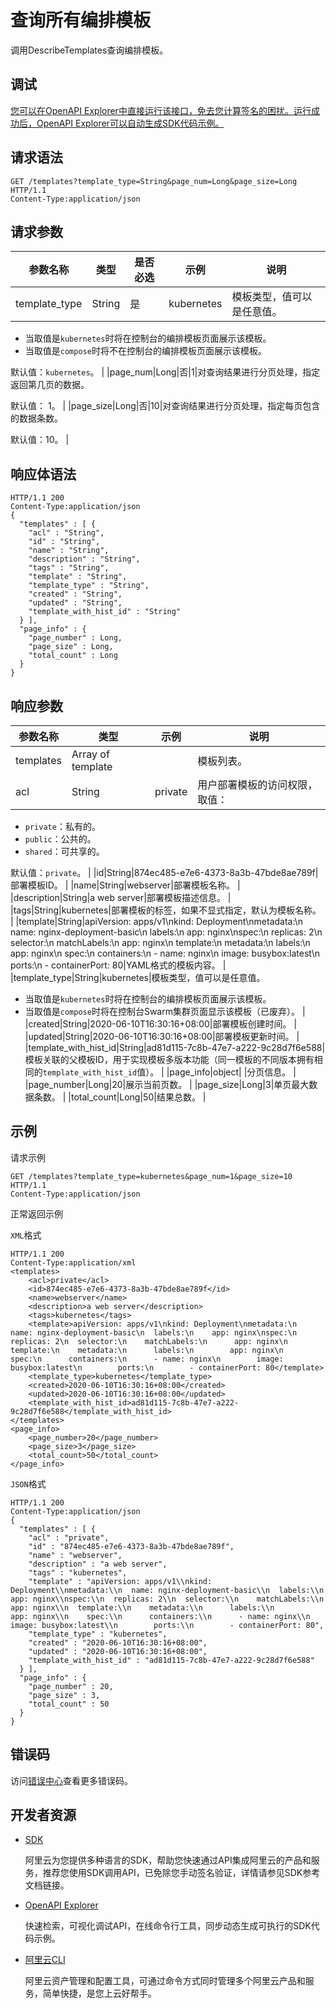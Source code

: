 # 查询所有编排模板

调用DescribeTemplates查询编排模板。

## 调试

[您可以在OpenAPI Explorer中直接运行该接口，免去您计算签名的困扰。运行成功后，OpenAPI Explorer可以自动生成SDK代码示例。](https://api.aliyun.com/#product=CS&api=DescribeTemplates&type=ROA&version=2015-12-15)

## 请求语法

```
GET /templates?template_type=String&page_num=Long&page_size=Long HTTP/1.1 
Content-Type:application/json
```

## 请求参数

|参数名称|类型|是否必选|示例|说明|
|----|--|----|--|--|
|template\_type|String|是|kubernetes|模板类型，值可以是任意值。

 -   当取值是`kubernetes`时将在控制台的编排模板页面展示该模板。
-   当取值是`compose`时将不在控制台的编排模板页面展示该模板。

 默认值：`kubernetes`。 |
|page\_num|Long|否|1|对查询结果进行分页处理，指定返回第几页的数据。

 默认值： 1。 |
|page\_size|Long|否|10|对查询结果进行分页处理，指定每页包含的数据条数。

 默认值：10。 |

## 响应体语法

```
HTTP/1.1 200
Content-Type:application/json
{
  "templates" : [ {
    "acl" : "String",
    "id" : "String",
    "name" : "String",
    "description" : "String",
    "tags" : "String",
    "template" : "String",
    "template_type" : "String",
    "created" : "String",
    "updated" : "String",
    "template_with_hist_id" : "String"
  } ],
  "page_info" : {
    "page_number" : Long,
    "page_size" : Long,
    "total_count" : Long
  }
}
```

## 响应参数

|参数名称|类型|示例|说明|
|----|--|--|--|
|templates|Array of template| |模板列表。 |
|acl|String|private|用户部署模板的访问权限，取值：

 -   `private`：私有的。
-   `public`：公共的。
-   `shared`：可共享的。

 默认值：`private`。 |
|id|String|874ec485-e7e6-4373-8a3b-47bde8ae789f|部署模板ID。 |
|name|String|webserver|部署模板名称。 |
|description|String|a web server|部署模板描述信息。 |
|tags|String|kubernetes|部署模板的标签，如果不显式指定，默认为模板名称。 |
|template|String|apiVersion: apps/v1\\nkind: Deployment\\nmetadata:\\n name: nginx-deployment-basic\\n labels:\\n app: nginx\\nspec:\\n replicas: 2\\n selector:\\n matchLabels:\\n app: nginx\\n template:\\n metadata:\\n labels:\\n app: nginx\\n spec:\\n containers:\\n - name: nginx\\n image: busybox:latest\\n ports:\\n - containerPort: 80|YAML格式的模板内容。 |
|template\_type|String|kubernetes|模板类型，值可以是任意值。

 -   当取值是`kubernetes`时将在控制台的编排模板页面展示该模板。
-   当取值是`compose`时将在控制台Swarm集群页面显示该模板（已废弃）。 |
|created|String|2020-06-10T16:30:16+08:00|部署模板创建时间。 |
|updated|String|2020-06-10T16:30:16+08:00|部署模板更新时间。 |
|template\_with\_hist\_id|String|ad81d115-7c8b-47e7-a222-9c28d7f6e588|模板关联的父模板ID，用于实现模板多版本功能（同一模板的不同版本拥有相同的`template_with_hist_id`值）。 |
|page\_info|object| |分页信息。 |
|page\_number|Long|20|展示当前页数。 |
|page\_size|Long|3|单页最大数据条数。 |
|total\_count|Long|50|结果总数。 |

## 示例

请求示例

```
GET /templates?template_type=kubernetes&page_num=1&page_size=10 HTTP/1.1 
Content-Type:application/json
```

正常返回示例

`XML`格式

```
HTTP/1.1 200
Content-Type:application/xml
<templates>
    <acl>private</acl>
    <id>874ec485-e7e6-4373-8a3b-47bde8ae789f</id>
    <name>webserver</name>
    <description>a web server</description>
    <tags>kubernetes</tags>
    <template>apiVersion: apps/v1\nkind: Deployment\nmetadata:\n  name: nginx-deployment-basic\n  labels:\n    app: nginx\nspec:\n  replicas: 2\n  selector:\n    matchLabels:\n      app: nginx\n  template:\n    metadata:\n      labels:\n        app: nginx\n    spec:\n      containers:\n      - name: nginx\n        image: busybox:latest\n        ports:\n        - containerPort: 80</template>
    <template_type>kubernetes</template_type>
    <created>2020-06-10T16:30:16+08:00</created>
    <updated>2020-06-10T16:30:16+08:00</updated>
    <template_with_hist_id>ad81d115-7c8b-47e7-a222-9c28d7f6e588</template_with_hist_id>
</templates>
<page_info>
    <page_number>20</page_number>
    <page_size>3</page_size>
    <total_count>50</total_count>
</page_info>
```

`JSON`格式

```
HTTP/1.1 200
Content-Type:application/json
{
  "templates" : [ {
    "acl" : "private",
    "id" : "874ec485-e7e6-4373-8a3b-47bde8ae789f",
    "name" : "webserver",
    "description" : "a web server",
    "tags" : "kubernetes",
    "template" : "apiVersion: apps/v1\\nkind: Deployment\\nmetadata:\\n  name: nginx-deployment-basic\\n  labels:\\n    app: nginx\\nspec:\\n  replicas: 2\\n  selector:\\n    matchLabels:\\n      app: nginx\\n  template:\\n    metadata:\\n      labels:\\n        app: nginx\\n    spec:\\n      containers:\\n      - name: nginx\\n        image: busybox:latest\\n        ports:\\n        - containerPort: 80",
    "template_type" : "kubernetes",
    "created" : "2020-06-10T16:30:16+08:00",
    "updated" : "2020-06-10T16:30:16+08:00",
    "template_with_hist_id" : "ad81d115-7c8b-47e7-a222-9c28d7f6e588"
  } ],
  "page_info" : {
    "page_number" : 20,
    "page_size" : 3,
    "total_count" : 50
  }
}
```

## 错误码

访问[错误中心](https://error-center.aliyun.com/status/product/CS)查看更多错误码。

## 开发者资源

-   [SDK](https://next.api.aliyun.com/api-tools/sdk/CS?version=2015-12-15&)

    阿里云为您提供多种语言的SDK，帮助您快速通过API集成阿里云的产品和服务，推荐您使用SDK调用API，已免除您手动签名验证，详情请参见SDK参考文档链接。

-   [OpenAPI Explorer](https://next.api.aliyun.com/api/CS/2015-12-15/DescribeTemplates)

    快速检索，可视化调试API，在线命令行工具，同步动态生成可执行的SDK代码示例。

-   [阿里云CLI](https://github.com/aliyun/aliyun-cli)

    阿里云资产管理和配置工具，可通过命令方式同时管理多个阿里云产品和服务，简单快捷，是您上云好帮手。


